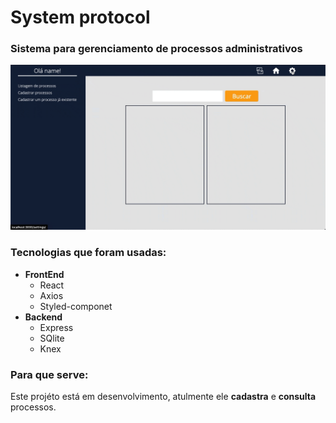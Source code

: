 # System protocol

### Sistema para gerenciamento de processos administrativos

<p align="center"> 
    <img src="./img/demo.gif">
</p>

### Tecnologias que foram usadas:
- __FrontEnd__
  - React
  - Axios
  - Styled-componet
- __Backend__
  - Express
  - SQlite
  - Knex

### Para que serve:
Este projéto está em desenvolvimento, atulmente ele __cadastra__ e __consulta__ processos.

